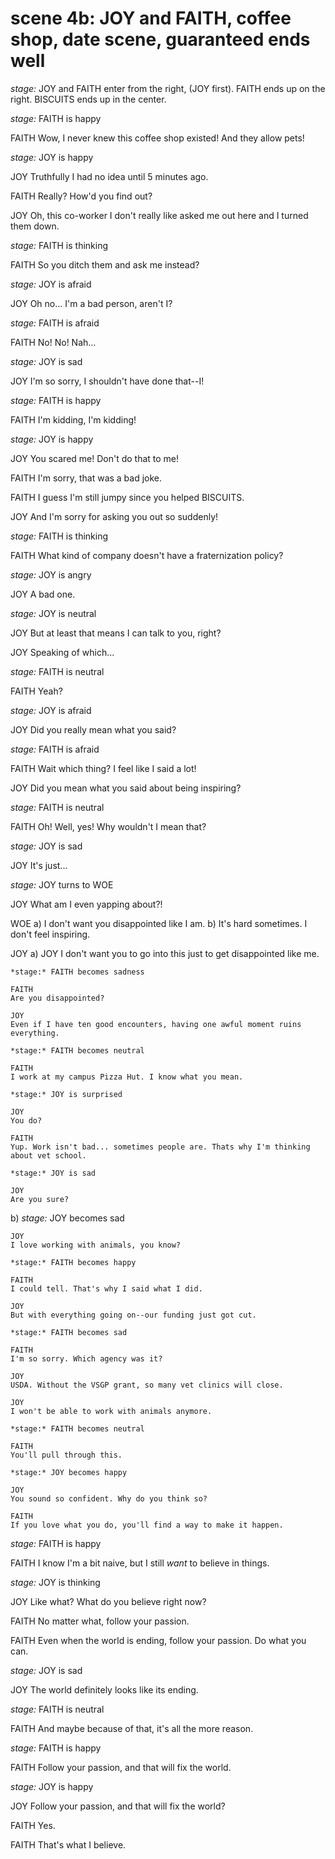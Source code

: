 # scene 4b: JOY and FAITH, coffee shop, date scene, guaranteed ends well

*stage:* JOY and FAITH enter from the right, (JOY first). FAITH ends up on the right. BISCUITS ends up in the center.

*stage:* FAITH is happy

FAITH
Wow, I never knew this coffee shop existed! And they allow pets!

*stage:* JOY is happy

JOY
Truthfully I had no idea until 5 minutes ago.

FAITH
Really? How'd you find out?

JOY
Oh, this co-worker I don't really like asked me out here and I turned them down.

*stage:* FAITH is thinking

FAITH
So you ditch them and ask me instead?

*stage:* JOY is afraid

JOY
Oh no... I'm a bad person, aren't I?

*stage:* FAITH is afraid

FAITH
No! No! Nah...

*stage:* JOY is sad

JOY
I'm so sorry, I shouldn't have done that--I!

*stage:* FAITH is happy

FAITH
I'm kidding, I'm kidding!

*stage:* JOY is happy

JOY
You scared me! Don't do that to me!

FAITH
I'm sorry, that was a bad joke.

FAITH
I guess I'm still jumpy since you helped BISCUITS.

JOY
And I'm sorry for asking you out so suddenly!

*stage:* FAITH is thinking

FAITH
What kind of company doesn't have a fraternization policy?

*stage:* JOY is angry

JOY
A bad one.

*stage:* JOY is neutral

JOY
But at least that means I can talk to you, right?

JOY
Speaking of which...

*stage:* FAITH is neutral

FAITH
Yeah?

*stage:* JOY is afraid

JOY
Did you really mean what you said?

*stage:* FAITH is afraid

FAITH
Wait which thing? I feel like I said a lot!

JOY
Did you mean what you said about being inspiring?

*stage:* FAITH is neutral

FAITH
Oh! Well, yes! Why wouldn't I mean that?

*stage:* JOY is sad

JOY
It's just...

*stage:* JOY turns to WOE

JOY
What am I even yapping about?!

WOE
a) I don't want you disappointed like I am.
b) It's hard sometimes. I don't feel inspiring.

JOY
a)
    JOY
    I don't want you to go into this just to get disappointed like me.

    *stage:* FAITH becomes sadness

    FAITH
    Are you disappointed?

    JOY
    Even if I have ten good encounters, having one awful moment ruins everything.

    *stage:* FAITH becomes neutral

    FAITH
    I work at my campus Pizza Hut. I know what you mean.

    *stage:* JOY is surprised

    JOY
    You do?

    FAITH
    Yup. Work isn't bad... sometimes people are. Thats why I'm thinking about vet school.

    *stage:* JOY is sad

    JOY
    Are you sure?


b)
    *stage:* JOY becomes sad

    JOY
    I love working with animals, you know?

    *stage:* FAITH becomes happy

    FAITH
    I could tell. That's why I said what I did.

    JOY
    But with everything going on--our funding just got cut.

    *stage:* FAITH becomes sad

    FAITH
    I'm so sorry. Which agency was it?

    JOY
    USDA. Without the VSGP grant, so many vet clinics will close.

    JOY
    I won't be able to work with animals anymore.

    *stage:* FAITH becomes neutral

    FAITH
    You'll pull through this.

    *stage:* JOY becomes happy

    JOY
    You sound so confident. Why do you think so?

    FAITH
    If you love what you do, you'll find a way to make it happen.

*stage:* FAITH is happy

FAITH
I know I'm a bit naive, but I still *want* to believe in things.

*stage:* JOY is thinking

JOY
Like what? What do you believe right now?

FAITH
No matter what, follow your passion.

FAITH
Even when the world is ending, follow your passion. Do what you can.

*stage:* JOY is sad

JOY
The world definitely looks like its ending.

*stage:* FAITH is neutral

FAITH
And maybe because of that, it's all the more reason.

*stage:* FAITH is happy

FAITH
Follow your passion, and that will fix the world.

*stage:* JOY is happy

JOY
Follow your passion, and that will fix the world?

FAITH
Yes.

FAITH
That's what I believe.


